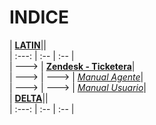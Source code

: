 # __INDICE__

|  **[LATIN](https://github.com/gzubeldia/gzubeldia/tree/main/Latin)**||  
| :---: | :-- | :-- |  
| ---> | **[Zendesk - Ticketera](https://github.com/gzubeldia/gzubeldia/tree/main/Latin/Zendesk-%20Ticketera)**|  
| ---> | ---> | *[Manual Agente](https://github.com/gzubeldia/gzubeldia/blob/main/Latin/Zendesk-%20Ticketera/Manual%20Agente.md)*|  
| ---> | ---> | *[Manual Usuario](https://github.com/gzubeldia/gzubeldia/blob/main/Latin/Zendesk-%20Ticketera/Manual%20Usuario.md)*|  
|  **[DELTA](https://github.com/gzubeldia/gzubeldia/tree/main/Delta)**||    
| :---: | :-- | :-- |  
